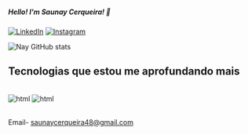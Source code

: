 ##### Hello! I'm Saunay Cerqueira! 👋


[![LinkedIn](https://img.shields.io/badge/LinkedIn-0077B5?style=for-the-badge&logo=linkedin&logoColor=white)](https://www.linkedin.com/in/saunay-cerqueira-2752551ba )
[![Instagram](https://img.shields.io/badge/Instagram-E4405F?style=for-the-badge&logo=instagram&logoColor=white)](https://instagram.com/_saunay?igshid=YmMyMTA2M2Y= )

![Nay GitHub stats](https://github-readme-stats.vercel.app/api?username=saunayhtml)

## Tecnologias que estou me aprofundando mais

<div style="display: inline_block"><br/>
<img aling="center" alt="html" src="https://img.shields.io/badge/HTML-239120?style=for-the-badge&logo=html5&logoColor=white"/>
<img aling="center" alt="html" src="https://img.shields.io/badge/CSS-239120?&style=for-the-badge&logo=css3&logoColor=white"/>
</div><br/>

 Email- saunaycerqueira48@gmail.com
